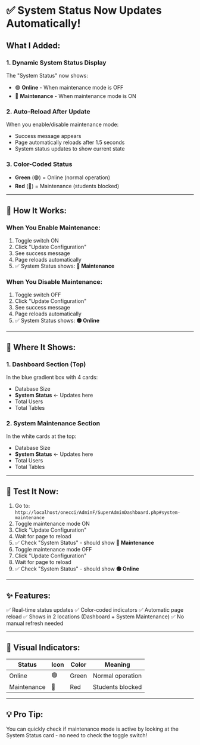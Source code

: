 # ✅ System Status Now Updates Automatically!

## What I Added:

### 1. Dynamic System Status Display
The "System Status" now shows:
- 🟢 **Online** - When maintenance mode is OFF
- 🔴 **Maintenance** - When maintenance mode is ON

### 2. Auto-Reload After Update
When you enable/disable maintenance mode:
- Success message appears
- Page automatically reloads after 1.5 seconds
- System status updates to show current state

### 3. Color-Coded Status
- **Green** (🟢) = Online (normal operation)
- **Red** (🔴) = Maintenance (students blocked)

---

## 🎯 How It Works:

### When You Enable Maintenance:
1. Toggle switch ON
2. Click "Update Configuration"
3. See success message
4. Page reloads automatically
5. ✅ System Status shows: **🔴 Maintenance**

### When You Disable Maintenance:
1. Toggle switch OFF
2. Click "Update Configuration"
3. See success message
4. Page reloads automatically
5. ✅ System Status shows: **🟢 Online**

---

## 📍 Where It Shows:

### 1. Dashboard Section (Top)
In the blue gradient box with 4 cards:
- Database Size
- **System Status** ← Updates here
- Total Users
- Total Tables

### 2. System Maintenance Section
In the white cards at the top:
- Database Size
- **System Status** ← Updates here
- Total Users
- Total Tables

---

## 🚀 Test It Now:

1. Go to: `http://localhost/onecci/AdminF/SuperAdminDashboard.php#system-maintenance`
2. Toggle maintenance mode ON
3. Click "Update Configuration"
4. Wait for page to reload
5. ✅ Check "System Status" - should show **🔴 Maintenance**
6. Toggle maintenance mode OFF
7. Click "Update Configuration"
8. Wait for page to reload
9. ✅ Check "System Status" - should show **🟢 Online**

---

## ✨ Features:

✅ Real-time status updates
✅ Color-coded indicators
✅ Automatic page reload
✅ Shows in 2 locations (Dashboard + System Maintenance)
✅ No manual refresh needed

---

## 🎨 Visual Indicators:

| Status | Icon | Color | Meaning |
|--------|------|-------|---------|
| Online | 🟢 | Green | Normal operation |
| Maintenance | 🔴 | Red | Students blocked |

---

## 💡 Pro Tip:

You can quickly check if maintenance mode is active by looking at the System Status card - no need to check the toggle switch!

